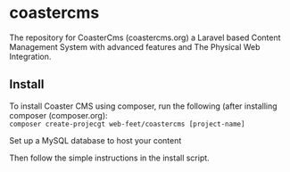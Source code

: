 # coastercms
The repository for CoasterCms (coastercms.org) a  Laravel based Content Management System with advanced features and The Physical Web Integration.

<h2>Install</h3>
To install Coaster CMS using composer, run the following (after installing composer (composer.org):

<code>
composer create-projecgt web-feet/coastercms [project-name]
</code>

Set up a MySQL database to host your content

Then follow the simple instructions in the install script.
